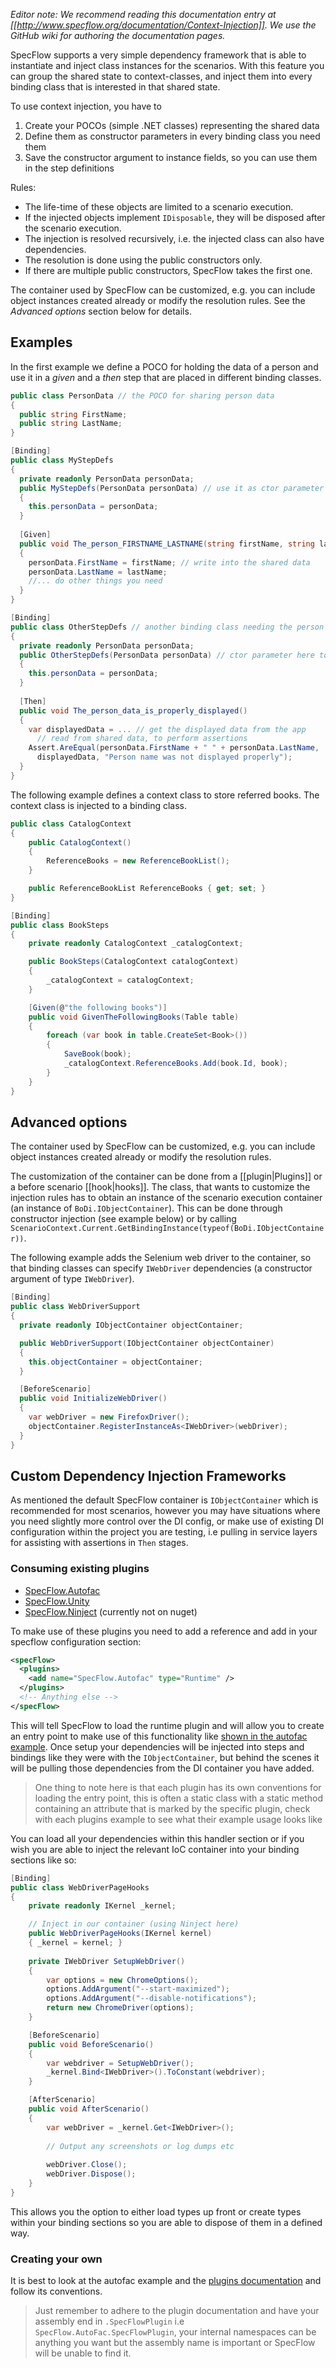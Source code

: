 _Editor note: We recommend reading this documentation entry at [[http://www.specflow.org/documentation/Context-Injection]]. We use the GitHub wiki for authoring the documentation pages._

SpecFlow supports a very simple dependency framework that is able to instantiate and inject class instances for the scenarios. With this feature you can group the shared state to context-classes, and inject them into every binding class that is interested in that shared state.

To use context injection, you have to

1. Create your POCOs (simple .NET classes) representing the shared data
2. Define them as constructor parameters in every binding class you need them
3. Save the constructor argument to instance fields, so you can use them in the step definitions

Rules:

* The life-time of these objects are limited to a scenario execution. 
* If the injected objects implement `IDisposable`, they will be disposed after the scenario execution.
* The injection is resolved recursively, i.e. the injected class can also have dependencies. 
* The resolution is done using the public constructors only. 
* If there are multiple public constructors, SpecFlow takes the first one.

The container used by SpecFlow can be customized, e.g. you can include object instances created already or modify the resolution rules. See the _Advanced options_ section below for details.

## Examples

In the first example we define a POCO for holding the data of a person and use it in a _given_ and a _then_ step that are placed in different binding classes.

```c#
public class PersonData // the POCO for sharing person data
{ 
  public string FirstName;
  public string LastName;
}

[Binding]
public class MyStepDefs
{
  private readonly PersonData personData;
  public MyStepDefs(PersonData personData) // use it as ctor parameter
  { 
    this.personData = personData;
  }
  
  [Given] 
  public void The_person_FIRSTNAME_LASTNAME(string firstName, string lastName) 
  {
    personData.FirstName = firstName; // write into the shared data
    personData.LastName = lastName;
    //... do other things you need
  }
}

[Binding]
public class OtherStepDefs // another binding class needing the person
{ 
  private readonly PersonData personData;
  public OtherStepDefs(PersonData personData) // ctor parameter here too
  { 
    this.personData = personData;
  }
  
  [Then] 
  public void The_person_data_is_properly_displayed() 
  {
    var displayedData = ... // get the displayed data from the app
      // read from shared data, to perform assertions
    Assert.AreEqual(personData.FirstName + " " + personData.LastName, 
      displayedData, "Person name was not displayed properly");
  }
}
```

The following example defines a context class to store referred books. The context class is injected to a binding class.

```c#
public class CatalogContext
{
    public CatalogContext()
    {
        ReferenceBooks = new ReferenceBookList();
    }

    public ReferenceBookList ReferenceBooks { get; set; }
}

[Binding]
public class BookSteps
{
    private readonly CatalogContext _catalogContext;

    public BookSteps(CatalogContext catalogContext)
    {
        _catalogContext = catalogContext;
    }

    [Given(@"the following books")]
    public void GivenTheFollowingBooks(Table table)
    {
        foreach (var book in table.CreateSet<Book>())
        {
            SaveBook(book);
            _catalogContext.ReferenceBooks.Add(book.Id, book);
        }
    }
}
```

## Advanced options

The container used by SpecFlow can be customized, e.g. you can include object instances created already or modify the resolution rules. 

The customization of the container can be done from a [[plugin|Plugins]] or a before scenario [[hook|hooks]]. The class, that wants to customize the injection rules has to obtain an instance of the scenario execution container (an instance of `BoDi.IObjectContainer`). This can be done through constructor injection (see example below) or by calling `ScenarioContext.Current.GetBindingInstance(typeof(BoDi.IObjectContainer))`.

The following example adds the Selenium web driver to the container, so that binding classes can specify `IWebDriver` dependencies (a constructor argument of type `IWebDriver`).

```c#
[Binding]
public class WebDriverSupport
{
  private readonly IObjectContainer objectContainer;

  public WebDriverSupport(IObjectContainer objectContainer)
  {
    this.objectContainer = objectContainer;
  }

  [BeforeScenario]
  public void InitializeWebDriver()
  {
    var webDriver = new FirefoxDriver();
    objectContainer.RegisterInstanceAs<IWebDriver>(webDriver);
  }
}
```

## Custom Dependency Injection Frameworks

As mentioned the default SpecFlow container is `IObjectContainer` which is recommended for most scenarios, however you may have situations where you need slightly more control over the DI config, or make use of existing DI configuration within the project you are testing, i.e pulling in service layers for assisting with assertions in `Then` stages.

### Consuming existing plugins
- [SpecFlow.Autofac](https://github.com/gasparnagy/SpecFlow.Autofac)
- [SpecFlow.Unity](https://github.com/phatcher/SpecFlow.Unity)
- [SpecFlow.Ninject](https://github.com/MattMcKinney/SpecFlow.Ninject) (currently not on nuget)

To make use of these plugins you need to add a reference and add in your specflow configuration section:

```xml
<specFlow>
  <plugins>
    <add name="SpecFlow.Autofac" type="Runtime" />
  </plugins>
  <!-- Anything else -->
</specFlow>
```
This will tell SpecFlow to load the runtime plugin and will allow you to create an entry point to make use of this functionality like [shown in the autofac example](https://github.com/gasparnagy/SpecFlow.Autofac/blob/master/sample/MyCalculator/MyCalculator.Specs/Support/TestDependencies.cs). Once setup your dependencies will be injected into steps and bindings like they were with the `IObjectContainer`, but behind the scenes it will be pulling those dependencies from the DI container you have added.

> One thing to note here is that each plugin has its own conventions for loading the entry point, this is often a static class with a static method containing an attribute that is marked by the specific plugin, check with each plugins example to see what their example usage looks like

You can load all your dependencies within this handler section or if you wish you are able to inject the relevant IoC container into your binding sections like so:

```csharp
[Binding]
public class WebDriverPageHooks
{
    private readonly IKernel _kernel;

    // Inject in our container (using Ninject here)
    public WebDriverPageHooks(IKernel kernel)
    { _kernel = kernel; }
    
    private IWebDriver SetupWebDriver()
    {
        var options = new ChromeOptions();
        options.AddArgument("--start-maximized");
        options.AddArgument("--disable-notifications");
        return new ChromeDriver(options);
    }

    [BeforeScenario]
    public void BeforeScenario()
    {
        var webdriver = SetupWebDriver();        
        _kernel.Bind<IWebDriver>().ToConstant(webdriver);
    }

    [AfterScenario]
    public void AfterScenario()
    {
        var webDriver = _kernel.Get<IWebDriver>();
        
        // Output any screenshots or log dumps etc
        
        webDriver.Close();
        webDriver.Dispose();
    }
}
```

This allows you the option to either load types up front or create types within your binding sections so you are able to dispose of them in a defined way.

### Creating your own

It is best to look at the autofac example and the [plugins documentation](https://specflow.org/documentation/Plugins/) and follow its conventions.

> Just remember to adhere to the plugin documentation and have your assembly end in `.SpecFlowPlugin` i.e `SpecFlow.AutoFac.SpecFlowPlugin`, your internal namespaces can be anything you want but the assembly name is important or SpecFlow will be unable to find it.